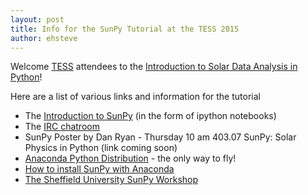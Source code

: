 ```yaml
---
layout: post
title: Info for the SunPy Tutorial at the TESS 2015
author: ehsteve
---
```


Welcome [TESS](http://aas.org/meetings/tess2015/) attendees to the 
[Introduction to Solar Data Analysis in Python](http://aas.org/meetings/tess2015/ancillary_events)!

Here are a list of various links and information for the tutorial

* The [Introduction to SunPy](http://nbviewer.ipython.org/github/ehsteve/ipython-notebooks/blob/master/TESS%202015%20-%20SunPy.ipynb) (in the form of ipython notebooks) 
* The [IRC chatroom](http://webchat.freenode.net/?channels=sunpy)
* SunPy Poster by Dan Ryan - Thursday 10 am 403.07 SunPy: Solar Physics in Python (link coming soon)
* [Anaconda Python Distribution](https://store.continuum.io/cshop/anaconda/) - the only way to fly!
* [How to install SunPy with Anaconda](http://docs.sunpy.org/en/latest/guide/installation/index.html#installing-sunpy-on-top-of-anaconda)
* [The Sheffield University SunPy Workshop](http://nbviewer.ipython.org/github/drewleonard42/sunpy-workshop-2015-03/tree/master/)
